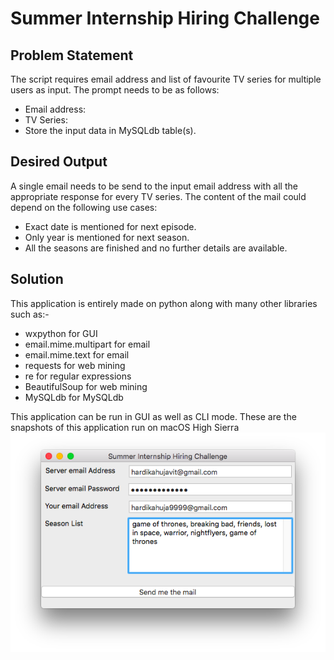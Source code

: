# Summer Internship Hiring Challenge
## Problem Statement
The script requires email address and list of favourite TV series for multiple users as input. The prompt needs to be as follows:
- Email address:
- TV Series:
- Store the input data in MySQLdb table(s).

## Desired Output
A single email needs to be send to the input email address with all the appropriate response for every TV series. The content of the mail could depend on the following use cases:
- Exact date is mentioned for next episode.
- Only year is mentioned for next season.
- All the seasons are finished and no further details are available.

## Solution
This application is entirely made on python along with many other libraries such as:-
- wxpython for GUI
- email.mime.multipart for email
- email.mime.text for email
- requests for web mining
- re for regular expressions
- BeautifulSoup for web mining
- MySQLdb for MySQLdb

This application can be run in GUI as well as CLI mode. These are the snapshots of this application run on macOS High Sierra
![GUI Mode](screenshots/gui.png "Get updates")
